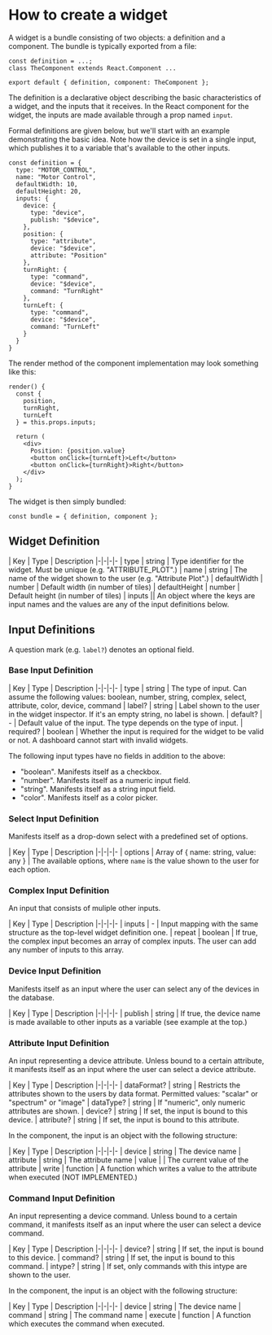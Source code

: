 # How to create a widget

A widget is a bundle consisting of two objects: a definition and a component. The bundle is typically exported from a file:

    const definition = ...;
    class TheComponent extends React.Component ...

    export default { definition, component: TheComponent };

The definition is a declarative object describing the basic characteristics of a widget, and the inputs that it receives. In the React component for the widget, the inputs are made available through a prop named `input`.

Formal definitions are given below, but we'll start with an example demonstrating the basic idea. Note how the device is set in a single input, which publishes it to a variable that's available to the other inputs.

    const definition = {
      type: "MOTOR_CONTROL",
      name: "Motor Control",
      defaultWidth: 10,
      defaultHeight: 20,
      inputs: {
        device: {
          type: "device",
          publish: "$device",
        },
        position: {
          type: "attribute",
          device: "$device",
          attribute: "Position"
        },
        turnRight: {
          type: "command",
          device: "$device",
          command: "TurnRight"
        },
        turnLeft: {
          type: "command",
          device: "$device",
          command: "TurnLeft"
        }
      }
    }

The render method of the component implementation may look something like this:

    render() {
      const {
        position,
        turnRight,
        turnLeft
      } = this.props.inputs;

      return (
        <div>
          Position: {position.value}
          <button onClick={turnLeft}>Left</button>
          <button onClick={turnRight}>Right</button>
        </div>
      );
    }

The widget is then simply bundled:

    const bundle = { definition, component };

## Widget Definition

| Key | Type | Description
|-|-|-|-
| type | string | Type identifier for the widget. Must be unique (e.g. "ATTRIBUTE_PLOT".)
| name | string | The name of the widget shown to the user (e.g. "Attribute Plot".)
| defaultWidth | number | Default width (in number of tiles)
| defaultHeight | number | Default height (in number of tiles)
| inputs || An object where the keys are input names and the values are any of the input definitions below.

## Input Definitions

A question mark (e.g. `label?`) denotes an optional field.

### Base Input Definition
| Key | Type | Description
|-|-|-|-
| type | string | The type of input. Can assume the following values: boolean, number, string, complex, select, attribute, color, device, command
| label? | string | Label shown to the user in the widget inspector. If it's an empty string, no label is shown.
| default? | - | Default value of the input. The type depends on the type of input.
| required? | boolean | Whether the input is required for the widget to be valid or not. A dashboard cannot start with invalid widgets.

The following input types have no fields in addition to the above:
* "boolean". Manifests itself as a checkbox.
* "number". Manifests itself as a numeric input field.
* "string". Manifests itself as a string input field.
* "color". Manifests itself as a color picker.

### Select Input Definition

Manifests itself as a drop-down select with a predefined set of options.

| Key | Type | Description
|-|-|-|-
| options | Array of { name: string, value: any } | The available options, where `name` is the value shown to the user for each option.

### Complex Input Definition

An input that consists of muliple other inputs.

| Key | Type | Description
|-|-|-|-
| inputs | - | Input mapping with the same structure as the top-level widget definition one.
| repeat | boolean | If true, the complex input becomes an array of complex inputs. The user can add any number of inputs to this array.

### Device Input Definition

Manifests itself as an input where the user can select any of the devices in the database.

| Key | Type | Description
|-|-|-|-
| publish | string | If true, the device name is made available to other inputs as a variable (see example at the top.)

### Attribute Input Definition

An input representing a device attribute. Unless bound to a certain attribute, it manifests itself as an input where the user can select a device attribute.

| Key | Type | Description
|-|-|-|-
| dataFormat? | string | Restricts the attributes shown to the users by data format. Permitted values: "scalar" or "spectrum" or "image"
| dataType? | string | If "numeric", only numeric attributes are shown.
| device? | string | If set, the input is bound to this device.
| attribute? | string | If set, the input is bound to this attribute.

In the component, the input is an object with the following structure:

| Key | Type | Description
|-|-|-|-
| device | string | The device name
| attribute | string | The attribute name
| value | | The current value of the attribute
| write | function | A function which writes a value to the attribute when executed (NOT IMPLEMENTED.)

### Command Input Definition

An input representing a device command. Unless bound to a certain command, it manifests itself as an input where the user can select a device command.

| Key | Type | Description
|-|-|-|-
| device? | string | If set, the input is bound to this device.
| command? | string | If set, the input is bound to this command.
| intype? | string | If set, only commands with this intype are shown to the user.

In the component, the input is an object with the following structure:

| Key | Type | Description
|-|-|-|-
| device | string | The device name
| command | string | The command name
| execute | function | A function which executes the command when executed.
